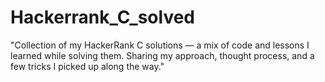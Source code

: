 # Hackerrank_C_solved
"Collection of my HackerRank C solutions — a mix of code and lessons I learned while solving them. Sharing my approach, thought process, and a few tricks I picked up along the way."
